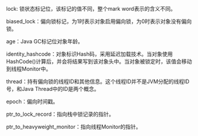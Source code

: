 lock: 锁状态标记位，该标记的值不同，整个mark word表示的含义不同。

biased_lock：偏向锁标记，为1时表示对象启用偏向锁，为0时表示对象没有偏向锁。

age：Java GC标记位对象年龄。

identity_hashcode：对象标识Hash码，采用延迟加载技术。当对象使用HashCode()计算后，并会将结果写到该对象头中。当对象被锁定时，该值会移动到线程Monitor中。

thread：持有偏向锁的线程ID和其他信息。这个线程ID并不是JVM分配的线程ID号，和Java Thread中的ID是两个概念。

epoch：偏向时间戳。

ptr_to_lock_record：指向栈中锁记录的指针。

ptr_to_heavyweight_monitor：指向线程Monitor的指针。

 

